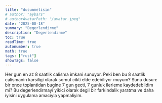 ```yaml
---
title: "dusunmelisin"
# author: "aybars"
# authorAvatarPath: "/avatar.jpeg"
date: "2025-08-18"
summary: "Degerlendirme"
description: "Degerlendirme"
toc: true
readTime: true
autonumber: true
math: true
tags: ["rust"]
showTags: false
---
```

Her gun en az 8 saatlik calisma imkani sunuyor. Peki ben bu 8 saatlik calismanin karsiligi olarak somut cikti elde edebiliyor muyum? Sunu dusun: bir once toplantidan bugine 7 gun gecti, 7 gunluk ilerleme kaydedebildim mi? Bu degerlendirmayi yikici olarak degil bir farkindalik yaratma ve daha iyisini uygulama amaciyla yapmaliyim.

